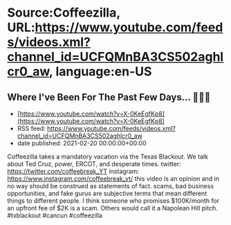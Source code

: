 # Source:Coffeezilla, URL:https://www.youtube.com/feeds/videos.xml?channel_id=UCFQMnBA3CS502aghlcr0_aw, language:en-US

## Where I've Been For The Past Few Days... 🥶🥶🥶
 - [https://www.youtube.com/watch?v=X-0KeEgfKp8](https://www.youtube.com/watch?v=X-0KeEgfKp8)
 - RSS feed: https://www.youtube.com/feeds/videos.xml?channel_id=UCFQMnBA3CS502aghlcr0_aw
 - date published: 2021-02-20 00:00:00+00:00

Coffeezilla takes a mandatory vacation via the Texas Blackout. We talk about Ted Cruz, power, ERCOT, and desperate times. 
twitter: https://twitter.com/coffeebreak_YT
instagram: https://www.instagram.com/coffeebreak_yt/
this video is an opinion and in no way should be construed as statements of fact. scams, bad business opportunities, and fake gurus are subjective terms that mean different things to different people. I think someone who promises $100K/month for an upfront fee of $2K is a scam. Others would call it a Napolean Hill pitch.
#txblackout #cancun #coffeezilla

